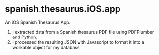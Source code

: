 # spanish.thesaurus.iOS.app

An iOS Spanish Thesaurus App.

1. I extracted data from a Spanish thesaurus PDF file using PDFPlumber and Python.
2. I processed the resulting JSON with Javascript to format it into a workable object for my database. 
